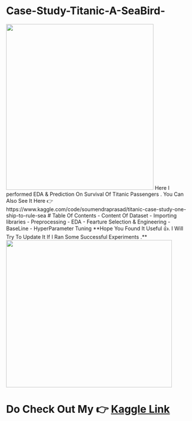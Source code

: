 # Case-Study-Titanic-A-SeaBird-
<img src = "https://media.tenor.com/dRQMwkMSytYAAAAC/titanic.gif" width = 400 height = 450/>
Here I performed EDA &amp; Prediction On  Survival Of Titanic Passengers . You Can Also See It Here 👉 https://www.kaggle.com/code/soumendraprasad/titanic-case-study-one-ship-to-rule-sea
# Table Of Contents
- Content Of Dataset
- Importing libraries
- Preprocessing
- EDA
- Fearture Selection & Engineering
- BaseLine
- HyperParameter Tuning
**Hope You  Found It Useful 👍. I Will Try To Update It If I Ran Some Successful Experiments .**
<img src="https://media.tenor.com/ZrFooc6A9ysAAAAC/goodgoodgeneral-mental-health.gif" width= 450 height = 400 />

# Do Check Out My 👉 [Kaggle Link](https://www.kaggle.com/soumendraprasad)
